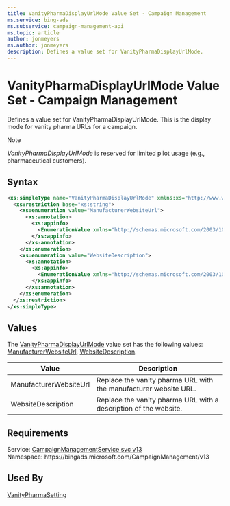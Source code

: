 ```yaml
---
title: VanityPharmaDisplayUrlMode Value Set - Campaign Management
ms.service: bing-ads
ms.subservice: campaign-management-api
ms.topic: article
author: jonmeyers
ms.author: jonmeyers
description: Defines a value set for VanityPharmaDisplayUrlMode.
---
```

# VanityPharmaDisplayUrlMode Value Set - Campaign Management
Defines a value set for VanityPharmaDisplayUrlMode. This is the display mode for vanity pharma URLs for a campaign.

> [!NOTE]
> *VanityPharmaDisplayUrlMode* is reserved for limited pilot usage (e.g., pharmaceutical customers).

## Syntax
```xml
<xs:simpleType name="VanityPharmaDisplayUrlMode" xmlns:xs="http://www.w3.org/2001/XMLSchema">
  <xs:restriction base="xs:string">
    <xs:enumeration value="ManufacturerWebsiteUrl">
      <xs:annotation>
        <xs:appinfo>
          <EnumerationValue xmlns="http://schemas.microsoft.com/2003/10/Serialization/">1</EnumerationValue>
        </xs:appinfo>
      </xs:annotation>
    </xs:enumeration>
    <xs:enumeration value="WebsiteDescription">
      <xs:annotation>
        <xs:appinfo>
          <EnumerationValue xmlns="http://schemas.microsoft.com/2003/10/Serialization/">2</EnumerationValue>
        </xs:appinfo>
      </xs:annotation>
    </xs:enumeration>
  </xs:restriction>
</xs:simpleType>
```

## <a name="values"></a>Values

The [VanityPharmaDisplayUrlMode](vanitypharmadisplayurlmode.md) value set has the following values: [ManufacturerWebsiteUrl](#manufacturerwebsiteurl), [WebsiteDescription](#websitedescription).

|Value|Description|
|-----------|---------------|
|<a name="manufacturerwebsiteurl"></a>ManufacturerWebsiteUrl|Replace the vanity pharma URL with the manufacturer website URL.|
|<a name="websitedescription"></a>WebsiteDescription|Replace the vanity pharma URL with a description of the website.|

## Requirements
Service: [CampaignManagementService.svc v13](https://campaign.api.bingads.microsoft.com/Api/Advertiser/CampaignManagement/v13/CampaignManagementService.svc)  
Namespace: https\://bingads.microsoft.com/CampaignManagement/v13  

## Used By
[VanityPharmaSetting](vanitypharmasetting.md)  
